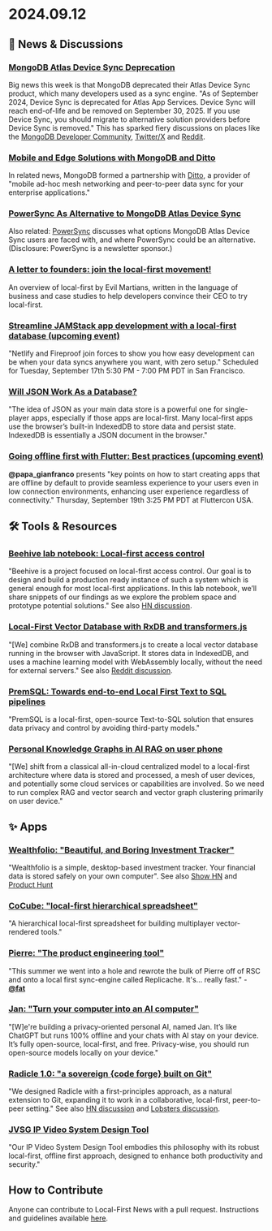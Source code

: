 # 2024.09.12

## 📰 News & Discussions 

### [MongoDB Atlas Device Sync Deprecation](https://www.mongodb.com/docs/atlas/app-services/sync/device-sync-deprecation/)
Big news this week is that MongoDB deprecated their Atlas Device Sync product, which many developers used as a sync engine. "As of September 2024, Device Sync is deprecated for Atlas App Services. Device Sync will reach end-of-life and be removed on September 30, 2025. If you use Device Sync, you should migrate to alternative solution providers before Device Sync is removed." This has sparked fiery discussions on places like the [MongoDB Developer Community](https://www.mongodb.com/community/forums/t/device-sync-and-edge-server-are-deprecated/296035), [Twitter/X](https://x.com/philprimes/status/1833168514225496435) and [Reddit](https://www.reddit.com/r/mongodb/comments/1fct01v/fuck_you_mongodb/).

### [Mobile and Edge Solutions with MongoDB and Ditto](https://www.mongodb.com/blog/post/mobile-edge-solutions-with-mongodb-ditto)
In related news, MongoDB formed a partnership with [Ditto](https://ditto.live/), a provider of "mobile ad-hoc mesh networking and peer-to-peer data sync for your enterprise applications."

### [PowerSync As Alternative to MongoDB Atlas Device Sync](https://www.powersync.com/blog/powersync-as-alternative-to-mongodb-atlas-device-sync)
Also related: [PowerSync](https://www.powersync.com/) discusses what options MongoDB Atlas Device Sync users are faced with, and where PowerSync could be an alternative. (Disclosure: PowerSync is a newsletter sponsor.)

### [A letter to founders: join the local-first movement!](https://evilmartians.com/chronicles/a-letter-to-founders-join-the-local-first-movement)
An overview of local-first by Evil Martians, written in the language of business and case studies to help developers convince their CEO to try local-first.

### [Streamline JAMStack app development with a local-first database (upcoming event)](https://lu.ma/l5ybgtcb)
"Netlify and Fireproof join forces to show you how easy development can be when your data syncs anywhere you want, with zero setup." Scheduled for Tuesday, September 17th 5:30 PM - 7:00 PM PDT in San Francisco.

### [Will JSON Work As a Database?](https://pinata.cloud/blog/will-json-work-as-a-database)
"The idea of JSON as your main data store is a powerful one for single-player apps, especially if those apps are local-first. Many local-first apps use the browser’s built-in IndexedDB to store data and persist state. IndexedDB is essentially a JSON document in the browser."

### [Going offline first with Flutter: Best practices (upcoming event)](https://flutterconusa.dev/speaker/gianfranco-papa/)
**@papa_gianfranco** presents "key points on how to start creating apps that are offline by default to provide seamless experience to your users even in low connection environments, enhancing user experience regardless of connectivity." Thursday, September 19th 3:25 PM PDT at Fluttercon USA.

## 🛠️ Tools & Resources

### [Beehive lab notebook: Local-first access control](https://www.inkandswitch.com/beehive/notebook/)
"Beehive is a project focused on local-first access control. Our goal is to design and build a production ready instance of such a system which is general enough for most local-first applications. In this lab notebook, we’ll share snippets of our findings as we explore the problem space and prototype potential solutions." See also [HN discussion](https://news.ycombinator.com/item?id=41461373).

### [Local-First Vector Database with RxDB and transformers.js](https://rxdb.info/articles/javascript-vector-database.html)
"[We] combine RxDB and transformers.js to create a local vector database running in the browser with JavaScript. It stores data in IndexedDB, and uses a machine learning model with WebAssembly locally, without the need for external servers." See also [Reddit discussion](https://www.reddit.com/r/programming/comments/1fddcy4/comment/lmflz3w/).

### [PremSQL: Towards end-to-end Local First Text to SQL pipelines](https://blog.premai.io/premsql-towards-end-to-end-local-text-to-sql-pipelines-2/)
"PremSQL is a local-first, open-source Text-to-SQL solution that ensures data privacy and control by avoiding third-party models."

### [Personal Knowledge Graphs in AI RAG on user phone](https://ai.plainenglish.io/personal-knowledge-graphs-in-ai-rag-on-user-phone-eb304fc386c1)
"[We] shift from a classical all-in-cloud centralized model to a local-first architecture where data is stored and processed, a mesh of user devices, and potentially some cloud services or capabilities are involved. So we need to run complex RAG and vector search and vector graph clustering primarily on user device."


## ✨ Apps

### [Wealthfolio: "Beautiful, and Boring Investment Tracker"](https://wealthfolio.app/)
"Wealthfolio is a simple, desktop-based investment tracker. Your financial data is stored safely on your own computer". See also [Show HN](https://news.ycombinator.com/item?id=41465735) and [Product Hunt](https://www.producthunt.com/products/wealthfolio)

### [CoCube: "local-first hierarchical spreadsheet"](https://www.cocube.com/)
"A hierarchical local-first spreadsheet for building multiplayer vector-rendered tools."

### [Pierre: "The product engineering tool"](https://pierre.co/)
"This summer we went into a hole and rewrote the bulk of Pierre off of RSC and onto a local first sync-engine called Replicache. It's… really fast." - [**@fat**](https://x.com/fat/status/1833577186739294527)

### [Jan: "Turn your computer into an AI computer"](https://jan.ai/)
"[W]e're building a privacy-oriented personal AI, named Jan. It’s like ChatGPT but runs 100% offline and your chats with AI stay on your device. It’s fully open-source, local-first, and free. Privacy-wise, you should run open-source models locally on your device."

### [Radicle 1.0: "a sovereign {code forge} built on Git"](https://radicle.xyz/2024/09/10/radicle-1.0.html)
"We designed Radicle with a first-principles approach, as a natural extension to Git, expanding it to work in a collaborative, local-first, peer-to-peer setting." See also [HN discussion](https://news.ycombinator.com/item?id=41509713) and [Lobsters discussion](https://lobste.rs/s/z6ewrf/radicle_1_0).

### [JVSG IP Video System Design Tool](https://www.jvsg.com/local-first-approach/)
"Our IP Video System Design Tool embodies this philosophy with its robust local-first, offline first approach, designed to enhance both productivity and security."

## How to Contribute
Anyone can contribute to Local-First News with a pull request. Instructions and guidelines available [here](https://github.com/localfirstnews/localfirstnews).

